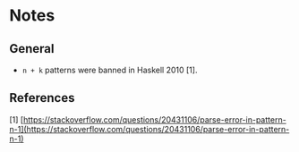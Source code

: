 # Notes
## General
- `n + k` patterns were banned in Haskell 2010 [1].

## References
[1] [https://stackoverflow.com/questions/20431106/parse-error-in-pattern-n-1](https://stackoverflow.com/questions/20431106/parse-error-in-pattern-n-1)